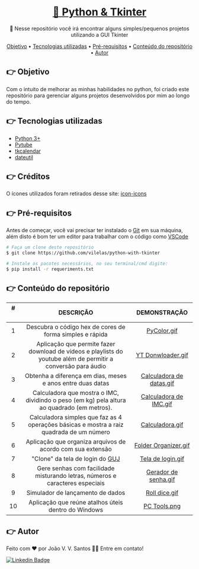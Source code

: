 <h1 align="center">
    <a href="https://github.com/vilelas/projetos-com-tkinter">🔗 Python & Tkinter</a>
</h1>
<p align="center">🚀 Nesse repositório você irá encontrar alguns simples/pequenos projetos utilizando a GUI Tkinter</p>

<p align="center">
 <a href="https://github.com/vilelas/python-with-tkinter#-objetivo">Objetivo</a> •
 <a href="https://github.com/vilelas/python-with-tkinter#-tecnologias-utilizadas">Tecnologias utilizadas</a> • 
 <a href="https://github.com/vilelas/python-with-tkinter#-pr%C3%A9-requisitos">Pré-requisitos</a> • 
 <a href="https://github.com/vilelas/python-with-tkinter#-conte%C3%BAdo-do-reposit%C3%B3rio">Conteúdo do repositório</a> • 
 <a href="https://github.com/vilelas/python-with-tkinter#-autor">Autor</a>
</p>

## 👉 Objetivo

Com o intuito de melhorar as minhas habilidades no python, foi criado este repositório para gerenciar alguns projetos desenvolvidos por mim ao longo do tempo.

## 👉 Tecnologias utilizadas

*   [Python 3+](https://www.python.org/)
*   [Pytube](https://pytube.io/en/latest/)
*   [tkcalendar](https://pypi.org/project/tkcalendar/)
*   [dateutil](https://dateutil.readthedocs.io/en/stable/)

## 👉 Créditos

O ícones utilizados foram retirados desse site: [icon-icons](https://icon-icons.com/pt/)

## 👉 Pré-requisitos

Antes de começar, você vai precisar ter instalado o [Git](https://git-scm.com) em sua máquina, além disto é bom ter um editor para trabalhar com o código como [VSCode](https://code.visualstudio.com/)

```bash
# Faça um clone deste repositório
$ git clone https://github.com/vilelas/python-with-tkinter

# Instale os pacotes necessários, no seu terminal/cmd digite:
$ pip install -r requeriments.txt
```

## 👉 Conteúdo do repositório

#ㅤ          | DESCRIÇÃO         | DEMONSTRAÇÃO
:---------: | :------:          | :--------:
1           | Descubra o código hex de cores de forma simples e rápida              | [PyColor.gif](https://github.com/vilelas/python-with-tkinter/blob/main/GIFS/PyColor.gif)       
2           | Aplicação que permite fazer download de  vídeos e playlists do youtube além de permitir a conversão para áudio              | [YT Donwloader.gif](https://github.com/vilelas/python-with-tkinter/blob/main/GIFS/YT%20Downloader.gif)  
3           | Obtenha a diferença em dias, meses e anos entre duas datas                | [Calculadora de datas.gif](https://github.com/vilelas/python-with-tkinter/blob/main/GIFS/Diferen%C3%A7a%20entre%20datas.gif)  
4           | Calculadora que mostra o IMC, dividindo o peso (em kg) pela altura ao quadrado (em metros).                | [Calculadora de IMC.gif](https://github.com/vilelas/python-with-tkinter/blob/main/GIFS/Calculadora%20de%20IMC.gif)  
5           | Calculadora simples que faz as 4 operações básicas e mostra a raiz quadrada  de um número              | [Calculadora.gif](https://github.com/vilelas/python-with-tkinter/blob/main/GIFS/Calculadora.gif)  
6           | Aplicação que organiza arquivos de acordo com sua extensão                | [Folder Organizer.gif](https://github.com/vilelas/python-with-tkinter/blob/main/GIFS/Folder%20Organizer.gif)  
7           | "Clone" da tela de login do [GUJ](https://www.guj.com.br/)                | [Tela de login.gif](https://github.com/vilelas/python-with-tkinter/blob/main/GIFS/Tela%20de%20Login.gif)  
8           | Gere senhas com facilidade misturando letras, números e caracteres especiais                | [Gerador de senha.gif](https://github.com/vilelas/python-with-tkinter/blob/main/GIFS/Gerador%20de%20Senha.gif)  
9           | Simulador de lançamento de dados                | [Roll dice.gif](https://github.com/vilelas/python-with-tkinter/blob/main/GIFS/Roll%20Dice.gif)  
10          | Aplicação que reúne atalhos úteis dentro do Windows                | [PC Tools.png](https://github.com/vilelas/python-with-tkinter/blob/main/GIFS/PC%20Tools.PNG)  

## 👉 Autor

Feito com ❤️ por João V. V. Santos 👋🏽 Entre em contato!

[![Linkedin Badge](https://img.shields.io/badge/LinkedIn-0077B5?style=flat-square&logo=linkedin&logoColor=white)](https://www.linkedin.com/in/vilelas)

